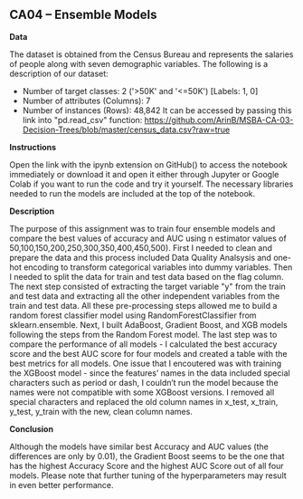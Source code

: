 ## CA04 – Ensemble Models

**Data**

The dataset is obtained from the Census Bureau and represents the salaries of people along with seven demographic variables. The following is a description of our dataset:
- Number of target classes: 2 ('>50K' and '<=50K') [Labels: 1, 0]
- Number of attributes (Columns): 7
- Number of instances (Rows): 48,842
It can be accessed by passing this link into "pd.read_csv" function:
https://github.com/ArinB/MSBA-CA-03-Decision-Trees/blob/master/census_data.csv?raw=true

**Instructions**

Open the link with the ipynb extension on GitHub() to access the notebook immediately or download it and open it either through Jupyter or Google Colab if you want to run the code and try it yourself. The necessary libraries needed to run the models are included at the top of the notebook.

**Description**

The purpose of this assignment was to train four ensemble models and compare the best values of accuracy and AUC using n estimator values of 50,100,150,200,250,300,350,400,450,500). First I needed to clean and prepare the data and this process included Data Quality Analsysis and one-hot encoding to transform categorical variables into dummy variables. Then I needed to split the data for train and test data based on the flag column. The next step consisted of extracting the target variable "y" from the train and test data and extracting all the other independent variables from the train and test data. All these pre-processing steps allowed me to build a random forest classifier model using RandomForestClassifier from sklearn.ensemble. Next, I built AdaBoost, Gradient Boost, and XGB models following the steps from the Random Forest model. The last step was to compare the performance of all models - I calculated the best accuracy score and the best AUC score for four models and created a table with the best metrics for all models. One issue that I encoutered was with training the XGBoost model - since the features’ names in the data included special characters such as period or dash, I couldn’t run the model because the names were not compatible with some XGBoost versions. I removed all special characters and replaced the old column names in x_test, x_train,  y_test, y_train with the new, clean column names.

**Conclusion**

Although the models have similar best Accuracy and AUC values (the differences are only by 0.01), the Gradient Boost seems to be the one that has the highest Accuracy Score and the highest AUC Score out of all four models. Please note that further tuning of the hyperparameters may result in even better performance.
